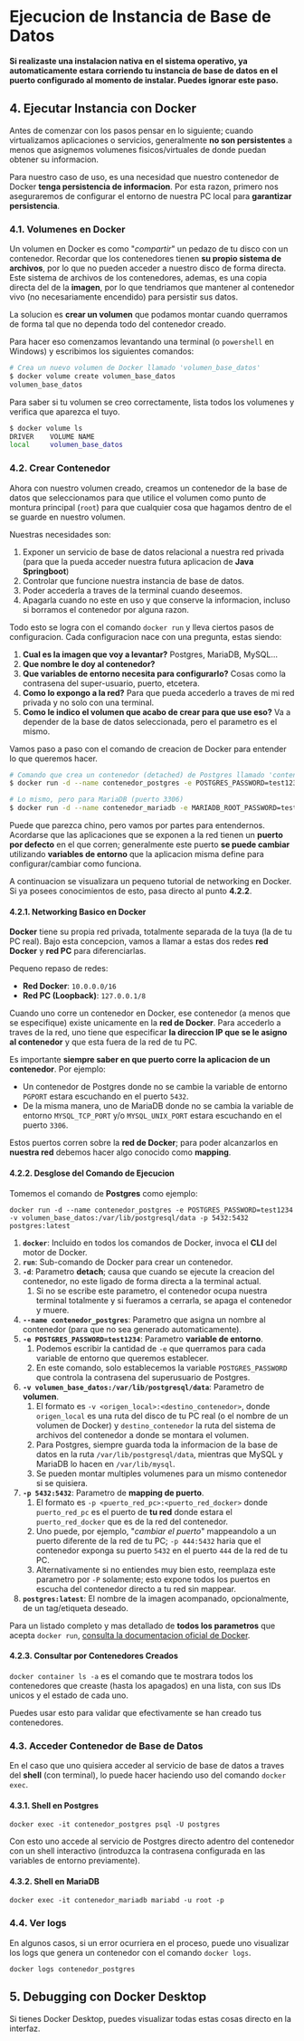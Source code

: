 # Ejecucion de Instancia de Base de Datos
**Si realizaste una instalacion nativa en el sistema operativo, ya automaticamente estara corriendo tu instancia de base de datos en el puerto configurado al momento de instalar. Puedes ignorar este paso.**

## 4. Ejecutar Instancia con Docker
Antes de comenzar con los pasos pensar en lo siguiente; cuando virtualizamos aplicaciones o servicios, generalmente **no son persistentes** a menos que asignemos volumenes fisicos/virtuales de donde puedan obtener su informacion.

Para nuestro caso de uso, es una necesidad que nuestro contenedor de Docker **tenga persistencia de informacion**. Por esta razon, primero nos aseguraremos de configurar el entorno de nuestra PC local para **garantizar persistencia**.

### 4.1. Volumenes en Docker
Un volumen en Docker es como "*compartir*" un pedazo de tu disco con un contenedor. Recordar que los contenedores tienen **su propio sistema de archivos**, por lo que no pueden acceder a nuestro disco de forma directa. Este sistema de archivos de los contenedores, ademas, es una copia directa del de la **imagen**, por lo que tendriamos que mantener al contenedor vivo (no necesariamente encendido) para persistir sus datos.

La solucion es **crear un volumen** que podamos montar cuando querramos de forma tal que no dependa todo del contenedor creado.

Para hacer eso comenzamos levantando una terminal (o `powershell` en Windows) y escribimos los siguientes comandos:

```bash
# Crea un nuevo volumen de Docker llamado 'volumen_base_datos'
$ docker volume create volumen_base_datos
volumen_base_datos
```

Para saber si tu volumen se creo correctamente, lista todos los volumenes y verifica que aparezca el tuyo.

```bash
$ docker volume ls
DRIVER    VOLUME NAME
local     volumen_base_datos
```

### 4.2. Crear Contenedor
Ahora con nuestro volumen creado, creamos un contenedor de la base de datos que seleccionamos para que utilice el volumen como punto de montura principal (`root`) para que cualquier cosa que hagamos dentro de el se guarde en nuestro volumen.

Nuestras necesidades son:
1. Exponer un servicio de base de datos relacional a nuestra red privada (para que la pueda acceder nuestra futura aplicacion de **Java Springboot**)
2. Controlar que funcione nuestra instancia de base de datos.
3. Poder accederla a traves de la terminal cuando deseemos.
4. Apagarla cuando no este en uso y que conserve la informacion, incluso si borramos el contenedor por alguna razon.

Todo esto se logra con el comando `docker run` y lleva ciertos pasos de configuracion. Cada configuracion nace con una pregunta, estas siendo:
1. **Cual es la imagen que voy a levantar?** Postgres, MariaDB, MySQL...
2. **Que nombre le doy al contenedor?**
3. **Que variables de entorno necesita para configurarlo?** Cosas como la contrasena del super-usuario, puerto, etcetera.
4. **Como lo expongo a la red?** Para que pueda accederlo a traves de mi red privada y no solo con una terminal.
5. **Como le indico el volumen que acabo de crear para que use eso?** Va a depender de la base de datos seleccionada, pero el parametro es el mismo.

Vamos paso a paso con el comando de creacion de Docker para entender lo que queremos hacer.
```bash
# Comando que crea un contenedor (detached) de Postgres llamado 'contenedor_postgres', expuesto a la red en el puerto 5432, montado al volumen 'volumen_base_datos' y configurado con variables de entorno especificas a Postgres para darle la contrasena por defecto del superusuario 'postgres' a 'test1234'.
$ docker run -d --name contenedor_postgres -e POSTGRES_PASSWORD=test1234 -v volumen_base_datos:/var/lib/postgresql/data -p 5432:5432 postgres:latest

# Lo mismo, pero para MariaDB (puerto 3306)
$ docker run -d --name contenedor_mariadb -e MARIADB_ROOT_PASSWORD=test1234 -v volumen_base_datos:/var/lib/mysql -p 3306:3306 mariadb:latest
```

Puede que parezca chino, pero vamos por partes para entendernos. Acordarse que las aplicaciones que se exponen a la red tienen un **puerto por defecto** en el que corren; generalmente este puerto **se puede cambiar** utilizando **variables de entorno** que la aplicacion misma define para configurar/cambiar como funciona.

A continuacion se visualizara un pequeno tutorial de networking en Docker. Si ya posees conocimientos de esto, pasa directo al punto **4.2.2**.

#### 4.2.1. Networking Basico en Docker
**Docker** tiene su propia red privada, totalmente separada de la tuya (la de tu PC real). Bajo esta concepcion, vamos a llamar a estas dos redes **red Docker** y **red PC** para diferenciarlas.

Pequeno repaso de redes:
- **Red Docker**: `10.0.0.0/16`
- **Red PC (Loopback)**: `127.0.0.1/8`

Cuando uno corre un contenedor en Docker, ese contenedor (a menos que se especifique) existe unicamente en la **red de Docker**. Para accederlo a traves de la red, uno tiene que especificar **la direccion IP que se le asigno al contenedor** y que esta fuera de la red de tu PC.

Es importante **siempre saber en que puerto corre la aplicacion de un contenedor**. Por ejemplo:
- Un contenedor de Postgres donde no se cambie la variable de entorno `PGPORT` estara escuchando en el puerto `5432`.
- De la misma manera, uno de MariaDB donde no se cambia la variable de entorno `MYSQL_TCP_PORT` y/o `MYSQL_UNIX_PORT` estara escuchando en el puerto `3306`.

Estos puertos corren sobre la **red de Docker**; para poder alcanzarlos en **nuestra red** debemos hacer algo conocido como **mapping**.

#### 4.2.2. Desglose del Comando de Ejecucion
Tomemos el comando de **Postgres** como ejemplo:

`docker run -d --name contenedor_postgres -e POSTGRES_PASSWORD=test1234 -v volumen_base_datos:/var/lib/postgresql/data -p 5432:5432 postgres:latest`
1. **`docker`**: Incluido en todos los comandos de Docker, invoca el **CLI** del motor de Docker.
2. **`run`**: Sub-comando de Docker para crear un contenedor.
3. **`-d`**: Parametro **detach**; causa que cuando se ejecute la creacion del contenedor, no este ligado de forma directa a la terminal actual.
   1. Si no se escribe este parametro, el contenedor ocupa nuestra terminal totalmente y si fueramos a cerrarla, se apaga el contenedor y muere.
4. **`--name contenedor_postgres`**: Parametro que asigna un nombre al contenedor (para que no sea generado automaticamente).
5. **`-e POSTGRES_PASSWORD=test1234`**: Parametro **variable de entorno**.
   1. Podemos escribir la cantidad de `-e` que querramos para cada variable de entorno que queremos establecer.
   2. En este comando, solo establecemos la variable `POSTGRES_PASSWORD` que controla la contrasena del superusuario de Postgres.
6. **`-v volumen_base_datos:/var/lib/postgresql/data`**: Parametro de **volumen**.
   1. El formato es `-v <origen_local>:<destino_contenedor>`, donde `origen_local` es una ruta del disco de tu PC real (o el nombre de un volumen de Docker) y `destino_contenedor` la ruta del sistema de archivos del contenedor a donde se montara el volumen.
   2. Para Postgres, siempre guarda toda la informacion de la base de datos en la ruta `/var/lib/postgresql/data`, mientras que MySQL y MariaDB lo hacen en `/var/lib/mysql`.
   3. Se pueden montar multiples volumenes para un mismo contenedor si se quisiera.
7. **`-p 5432:5432`**: Parametro de **mapping de puerto**.
   1. El formato es `-p <puerto_red_pc>:<puerto_red_docker>` donde `puerto_red_pc` es el puerto de **tu red** donde estara el `puerto_red_docker` que es de la red del contenedor.
   2. Uno puede, por ejemplo, "*cambiar el puerto*" mappeandolo a un puerto diferente de la red de tu PC; `-p 444:5432` haria que el contenedor exponga su puerto `5432` en el puerto `444` de la red de tu PC.
   3. Alternativamente si no entiendes muy bien esto, reemplaza este parametro por `-P` solamente; esto expone todos los puertos en escucha del contenedor directo a tu red sin mappear.
8. **`postgres:latest`**: El nombre de la imagen acompanado, opcionalmente, de un tag/etiqueta deseado.

Para un listado completo y mas detallado de **todos los parametros** que acepta `docker run`, [consulta la documentacion oficial de Docker](https://docs.docker.com/reference/cli/docker/container/run/).

#### 4.2.3. Consultar por Contenedores Creados
`docker container ls -a` es el comando que te mostrara todos los contenedores que creaste (hasta los apagados) en una lista, con sus IDs unicos y el estado de cada uno.

Puedes usar esto para validar que efectivamente se han creado tus contenedores.

### 4.3. Acceder Contenedor de Base de Datos
En el caso que uno quisiera acceder al servicio de base de datos a traves del **shell** (con terminal), lo puede hacer haciendo uso del comando `docker exec`.

#### 4.3.1. Shell en Postgres
`docker exec -it contenedor_postgres psql -U postgres`

Con esto uno accede al servicio de Postgres directo adentro del contenedor con un shell interactivo (introduzca la contrasena configurada en las variables de entorno previamente).

#### 4.3.2. Shell en MariaDB
`docker exec -it contenedor_mariadb mariabd -u root -p`

### 4.4. Ver logs
En algunos casos, si un error ocurriera en el proceso, puede uno visualizar los logs que genera un contenedor con el comando `docker logs`.

`docker logs contenedor_postgres`

## 5. Debugging con Docker Desktop
Si tienes Docker Desktop, puedes visualizar todas estas cosas directo en la interfaz.